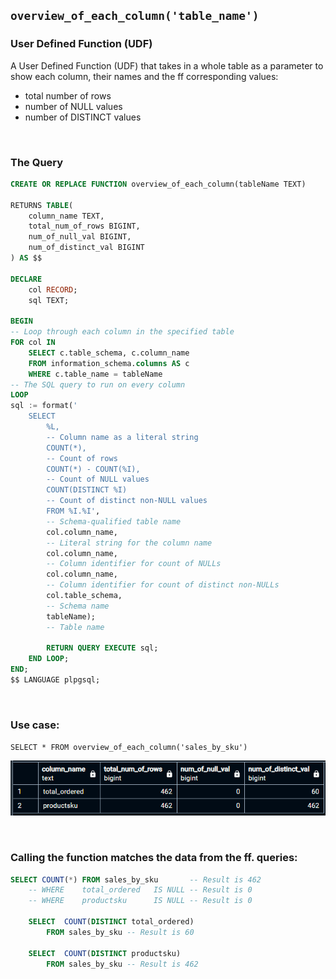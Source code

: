 ## `overview_of_each_column('table_name')`
### User Defined Function (UDF)
A User Defined Function (UDF) that takes in a whole table as a parameter to show each column, their names and the ff corresponding values:
- total number of rows
- number of NULL values
- number of DISTINCT values

<br>

### The Query
```sql
CREATE OR REPLACE FUNCTION overview_of_each_column(tableName TEXT)

RETURNS TABLE(
    column_name TEXT,
    total_num_of_rows BIGINT,
    num_of_null_val BIGINT,
    num_of_distinct_val BIGINT
) AS $$

DECLARE
    col RECORD;
    sql TEXT;

BEGIN
-- Loop through each column in the specified table
FOR col IN
    SELECT c.table_schema, c.column_name
    FROM information_schema.columns AS c
    WHERE c.table_name = tableName
-- The SQL query to run on every column
LOOP
sql := format('
    SELECT
        %L,
        -- Column name as a literal string
        COUNT(*),
        -- Count of rows
        COUNT(*) - COUNT(%I),
        -- Count of NULL values
        COUNT(DISTINCT %I)
        -- Count of distinct non-NULL values
        FROM %I.%I',
        -- Schema-qualified table name
        col.column_name,
        -- Literal string for the column name
        col.column_name,
        -- Column identifier for count of NULLs
        col.column_name,
        -- Column identifier for count of distinct non-NULLs
        col.table_schema,
        -- Schema name
        tableName);
        -- Table name

        RETURN QUERY EXECUTE sql;
    END LOOP;
END;
$$ LANGUAGE plpgsql;
```

<br>

### Use case:
`SELECT * FROM overview_of_each_column('sales_by_sku')`

![usecase img](../sql_img/usecase_01.png)

<br>

### Calling the function matches the data from the ff. queries:
```sql
SELECT COUNT(*) FROM sales_by_sku		-- Result is 462
	-- WHERE	total_ordered	IS NULL -- Result is 0
	-- WHERE	productsku		IS NULL -- Result is 0

	SELECT	COUNT(DISTINCT total_ordered)
        FROM sales_by_sku -- Result is 60

	SELECT	COUNT(DISTINCT productsku)	
        FROM sales_by_sku -- Result is 462
```